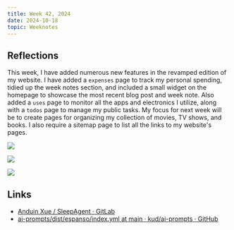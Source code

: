 ```yaml
---
title: Week 42, 2024
date: 2024-10-18
topic: Weeknotes
---
```


## Reflections

This week, I have added numerous new features in the revamped edition of my website. I have added a `expenses` page to track my personal spending, tidied up the week notes section, and included a small widget on the homepage to showcase the most recent blog post and week note. Also added a `uses` page to monitor all the apps and electronics I utilize, along with a `todos` page to manage my public tasks. My focus for next week will be to create pages for organizing my collection of movies, TV shows, and books. I also require a sitemap page to list all the links to my website's pages.


![](https://res.cloudinary.com/ashishdotme/image/upload/f_auto/v1729548670/images/blog/ibbjlanyn5uzehqzibmc.png)


![](https://res.cloudinary.com/ashishdotme/image/upload/f_auto/v1729548693/images/blog/ozgzohspsuazejjqsyzm.png)


![](https://res.cloudinary.com/ashishdotme/image/upload/f_auto/v1729548719/images/blog/gpwfagot8zw6zd0zvxlr.png)


## Links

- [Anduin Xue / SleepAgent · GitLab](https://gitlab.aiursoft.cn/anduin/sleepagent/)
- [ai-prompts/dist/espanso/index.yml at main · kud/ai-prompts · GitHub](https://github.com/kud/ai-prompts/blob/main/dist/espanso/index.yml)